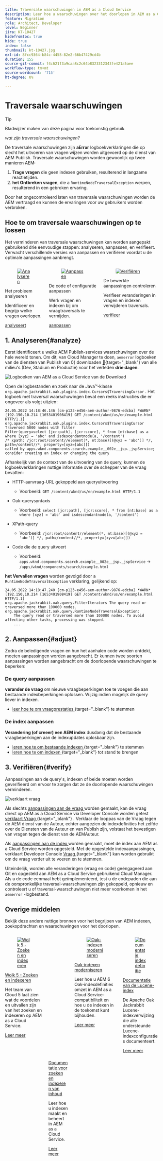 ```yaml
---
title: Traversale waarschuwingen in AEM as a Cloud Service
description: Leer hoe u waarschuwingen over het doorlopen in AEM as a Cloud Service kunt verminderen.
feature: Migration
role: Architect, Developer
level: Beginner
jira: KT-10427
hidefromtoc: true
hide: true
index: false
thumbnail: kt-10427.jpg
exl-id: 8fcc9364-b84c-4458-82e2-66b47429cd4b
duration: 155
source-git-commit: f4c621f3a9caa8c2c64b8323312343fe421a5aee
workflow-type: tm+mt
source-wordcount: '715'
ht-degree: 0%

---
```


# Traversale waarschuwingen

>[!TIP]
>Bladwijzer maken van deze pagina voor toekomstig gebruik.

_wat zijn traversale waarschuwingen?_

De traversale waarschuwingen zijn __aError__ logboekverklaringen die op slecht het uitvoeren van vragen wijzen worden uitgevoerd op de dienst van AEM Publish. Traversale waarschuwingen worden gewoonlijk op twee manieren AEM:

1. __Trage vragen__ die geen indexen gebruiken, resulterend in langzame reactietijden.
1. __het Ontbreken vragen__, die a `RuntimeNodeTraversalException` werpen, resulterend in een gebroken ervaring.

Door het ongecontroleerd laten van traversale waarschuwingen worden de AEM vertraagd en kunnen de ervaringen voor uw gebruikers worden verbroken.

## Hoe te om traversale waarschuwingen op te lossen

Het verminderen van traversale waarschuwingen kan worden aangepakt gebruikend drie eenvoudige stappen: analyseren, aanpassen, en verifieert. Verwacht verschillende versies van aanpassen en verifiëren voordat u de optimale aanpassingen aanbrengt.

<div class="columns is-multiline">

<!-- Analyze -->
<div class="column is-half-tablet is-half-desktop is-one-third-widescreen" aria-label="Analyze" tabindex="0">
   <div class="x-card">
       <div class="card-image">
           <figure class="image is-16by9">
               <a href="#analyze" title="Analyseren" tabindex="-1">
                   <img class="is-bordered-r-small" src="./assets/traversals/1-analyze.png" alt="Analyseren">
               </a>
           </figure>
       </div>
       <div class="card-content is-padded-small">
           <div class="content">
                <p class="headline is-size-5 has-text-weight-bold">Het probleem analyseren</p>
               <p class="is-size-6">Identificeer en begrijp welke vragen overlopen.</p>
               <a href="#analyze" class="spectrum-Button spectrum-Button--outline spectrum-Button--primary spectrum-Button--sizeM">
                   <span class="spectrum-Button-label has-no-wrap has-text-weight-bold"> analyseert </span>
               </a>
           </div>
       </div>
   </div>
</div>

<!-- Adjust -->
<div class="column is-half-tablet is-half-desktop is-one-third-widescreen" aria-label="Adjust" tabindex="0">
   <div class="x-card">
       <div class="card-image">
           <figure class="image is-16by9">
               <a href="#adjust" title="Aanpassen" tabindex="-1">
                   <img class="is-bordered-r-small" src="./assets/traversals/2-adjust.png" alt="Aanpassen">
               </a>
           </figure>
       </div>
       <div class="card-content is-padded-small">
           <div class="content">
                <p class="headline is-size-5 has-text-weight-bold">De code of configuratie aanpassen</p>
               <p class="is-size-6">Werk vragen en indexen bij om vraagtraversals te vermijden.</p>
               <a href="#adjust" class="spectrum-Button spectrum-Button--outline spectrum-Button--primary spectrum-Button--sizeM">
                   <span class="spectrum-Button-label has-no-wrap has-text-weight-bold"> aanpassen </span>
               </a>
           </div>
       </div>
   </div>
</div>

<!-- Verify -->
<div class="column is-half-tablet is-half-desktop is-one-third-widescreen" aria-label="Verify" tabindex="0">
   <div class="x-card">
       <div class="card-image">
           <figure class="image is-16by9">
               <a href="#verify" title="Verifiëren" tabindex="-1">
                   <img class="is-bordered-r-small" src="./assets/traversals/3-verify.png" alt="Verifiëren">
               </a>
           </figure>
       </div>
       <div class="card-content is-padded-small">
           <div class="content">
                <p class="headline is-size-5 has-text-weight-bold">De bewerkte aanpassingen controleren</p>                       
               <p class="is-size-6">Verifieer veranderingen in vragen en indexen verwijderen traversals.</p>
               <a href="#verify" class="spectrum-Button spectrum-Button--outline spectrum-Button--primary spectrum-Button--sizeM">
                   <span class="spectrum-Button-label has-no-wrap has-text-weight-bold"> verifieer </span>
               </a>
           </div>
       </div>
   </div>
</div>

</div>

## 1. Analyseren{#analyze}

Eerst identificeert u welke AEM Publish-services waarschuwingen over de hele wereld tonen. Om dit, van Cloud Manager te doen, `aemerror` logboeken van de diensten van Publish van 0&rbrace; downloaden [&#128279;](https://experienceleague.adobe.com/docs/experience-manager-learn/cloud-service/debugging/debugging-aem-as-a-cloud-service/logs.html?lang=nl-NL#cloud-manager){target="_blank"}  van alle milieu&#39;s (Dev, Stadium en Productie) voor het verleden __drie dagen__.

![ Logboeken van AEM as a Cloud Service van de Download ](./assets/traversals/download-logs.jpg)

Open de logbestanden en zoek naar de Java™-klasse `org.apache.jackrabbit.oak.plugins.index.Cursors$TraversingCursor` . Het logboek met traversal waarschuwingen bevat een reeks instructies die er ongeveer als volgt uitzien:

```log
24.05.2022 14:18:46.146 [cm-p123-e456-aem-author-9876-edcba] *WARN* [192.150.10.214 [1653401908419] GET /content/wknd/us/en/example.html HTTP/1.1] 
org.apache.jackrabbit.oak.plugins.index.Cursors$TraversingCursor Traversed 5000 nodes with filter 
Filter(query=select [jcr:path], [jcr:score], * from [nt:base] as a where [xyz] = 'abc' and isdescendantnode(a, '/content') 
/* xpath: /jcr:root/content//element(*, nt:base)[(@xyz = 'abc')] */, path=/content//*, property=[xyz=[abc]]) 
called by apps.wknd.components.search.example__002e__jsp._jspService; 
consider creating an index or changing the query
```

Afhankelijk van de context van de uitvoering van de query, kunnen de logboekverklaringen nuttige informatie over de schepper van de vraag bevatten:

+ HTTP-aanvraag-URL gekoppeld aan queryuitvoering

   + Voorbeeld: `GET /content/wknd/us/en/example.html HTTP/1.1`

+ Oak-querysyntaxis

   + Voorbeeld: `select [jcr:path], [jcr:score], * from [nt:base] as a where [xyz] = 'abc' and isdescendantnode(a, '/content')`

+ XPath-query

   + Voorbeeld: `/jcr:root/content//element(*, nt:base)[(@xyz = 'abc')] */, path=/content//*, property=[xyz=[abc]])`

+ Code die de query uitvoert

   + Voorbeeld: `apps.wknd.components.search.example__002e__jsp._jspService` → `/apps/wknd/components/search/example.html`

__het Vervallen vragen__ worden gevolgd door a `RuntimeNodeTraversalException` verklaring, gelijkend op:

```log
24.05.2022 14:18:47.240 [cm-p123-e456-aem-author-9876-edcba] *WARN* [192.150.10.214 [1653401908419] GET /content/wknd/us/en/example.html HTTP/1.1] 
org.apache.jackrabbit.oak.query.FilterIterators The query read or traversed more than 100000 nodes.
org.apache.jackrabbit.oak.query.RuntimeNodeTraversalException: 
    The query read or traversed more than 100000 nodes. To avoid affecting other tasks, processing was stopped.
    ...
```

## 2. Aanpassen{#adjust}

Zodra de beledigende vragen en hun het aanhalen code worden ontdekt, moeten aanpassingen worden aangebracht. Er kunnen twee soorten aanpassingen worden aangebracht om de doorlopende waarschuwingen te beperken:

### De query aanpassen

__verander de vraag__ om nieuwe vraagbeperkingen toe te voegen die aan bestaande indexbeperkingen oplossen. Wijzig indien mogelijk de query liever in indexen.

+ [ leer hoe te om vraagprestaties ](https://experienceleague.adobe.com/docs/experience-manager-65/developing/bestpractices/troubleshooting-slow-queries.html?lang=nl-NL#query-performance-tuning){target="_blank"} te stemmen 

### De index aanpassen

__Verandering (of creeer) een AEM index__ dusdanig dat de bestaande vraagbeperkingen aan de indexupdates oplosbaar zijn.

+ [ leren hoe te om bestaande indexen ](https://experienceleague.adobe.com/docs/experience-manager-65/developing/bestpractices/troubleshooting-slow-queries.html?lang=nl-NL#query-performance-tuning){target="_blank"} te stemmen 
+ [ leren hoe te om indexen ](https://experienceleague.adobe.com/docs/experience-manager-65/developing/bestpractices/troubleshooting-slow-queries.html?lang=nl-NL#create-a-new-index){target="_blank"} tot stand te brengen 

## 3. Verifiëren{#verify}

Aanpassingen aan de query&#39;s, indexen of beide moeten worden geverifieerd om ervoor te zorgen dat ze de doorlopende waarschuwingen verminderen.

![ verklaart vraag ](./assets/traversals/verify.gif)

Als slechts [ aanpassingen aan de vraag ](#adjust-the-query) worden gemaakt, kan de vraag direct op AEM as a Cloud Service via Developer Console worden getest [ verklaart Vraag ](https://experienceleague.adobe.com/docs/experience-manager-learn/cloud-service/debugging/debugging-aem-as-a-cloud-service/developer-console.html?lang=nl-NL#queries){target="_blank"} . Verklaar de looppas van de Vraag tegen de AEM dienst van de Auteur, echter aangezien de indexdefinities het zelfde over de Diensten van de Auteur en van Publish zijn, volstaat het bevestigen van vragen tegen de dienst van de AEMAuteur.

Als [ aanpassingen aan de index ](#adjust-the-index) worden gemaakt, moet de index aan AEM as a Cloud Service worden opgesteld. Met de opgestelde indexaanpassingen, verklaart Developer Console [ Vraag ](https://experienceleague.adobe.com/docs/experience-manager-learn/cloud-service/debugging/debugging-aem-as-a-cloud-service/developer-console.html?lang=nl-NL#queries){target="_blank"}  kan worden gebruikt om de vraag verder uit te voeren en te stemmen.

Uiteindelijk, worden alle veranderingen (vraag en code) geëngageerd aan Git en opgesteld aan AEM as a Cloud Service gebruikend Cloud Manager. Als u de code eenmaal hebt geïmplementeerd, test u de codepaden die aan de oorspronkelijke traversal-waarschuwingen zijn gekoppeld, opnieuw en controleert u of traversal-waarschuwingen niet meer voorkomen in het `aemerror` -logbestand.

## Overige middelen

Bekijk deze andere nuttige bronnen voor het begrijpen van AEM indexen, zoekopdrachten en waarschuwingen voor het doorlopen.

<div class="columns is-multiline">

<!-- Cloud 5 - Search &amp; Indexing -->
<div class="column is-half-tablet is-half-desktop is-one-third-widescreen" aria-label="Cloud 5 - Search &amp; Indexing" tabindex="0">
   <div class="card">
       <div class="card-image">
           <figure class="image is-16by9">
               <a href="https://experienceleague.adobe.com/docs/experience-manager-learn/cloud-service/expert-resources/cloud-5/cloud5-aem-search-and-indexing.html?lang=nl-NL" title="Wolk 5 - Zoeken en indexeren" tabindex="-1"><img class="is-bordered-r-small" src="../../../expert-resources/cloud-5/imgs/009-thumb.png" alt="Wolk 5 - Zoeken en indexeren"></a>
           </figure>
       </div>
       <div class="card-content is-padded-small">
           <div class="content">
               <p class="headline is-size-6 has-text-weight-bold"><a href="https://experienceleague.adobe.com/docs/experience-manager-learn/cloud-service/expert-resources/cloud-5/cloud5-aem-search-and-indexing.html?lang=nl-NL" title="Wolk 5 - Zoeken en indexeren">Wolk 5 - Zoeken en indexeren</a></p>
               <p class="is-size-6">Het team van Cloud 5 laat zien wat de voordelen en uitvallen zijn van het zoeken en indexeren op AEM as a Cloud Service.</p>
               <a href="https://experienceleague.adobe.com/docs/experience-manager-learn/cloud-service/expert-resources/cloud-5/cloud5-aem-search-and-indexing.html?lang=nl-NL" class="spectrum-Button spectrum-Button--outline spectrum-Button--primary spectrum-Button--sizeM">
                   <span class="spectrum-Button-label has-no-wrap has-text-weight-bold"> Leer meer </span>
               </a>
           </div>
       </div>
   </div>
</div>

<!-- Content Search and Indexing -->
<div class="column is-half-tablet is-half-desktop is-one-third-widescreen" aria-label="Content Search and Indexing
" tabindex="0">
   <div class="card">
       <div class="card-image">
           <figure class="image is-16by9">
               <a href="https://experienceleague.adobe.com/docs/experience-manager-cloud-service/content/operations/indexing.html?lang=nl-NL" title="Inhoud zoeken en indexeren" tabindex="-1">
                   <img class="is-bordered-r-small" src="./assets/traversals/resources--docs.png" alt="Inhoud zoeken en indexeren">
               </a>
           </figure>
       </div>
       <div class="card-content is-padded-small">
           <div class="content">
               <p class="headline is-size-6 has-text-weight-bold"><a href="https://experienceleague.adobe.com/docs/experience-manager-cloud-service/content/operations/indexing.html?lang=nl-NL" title="Inhoud zoeken en indexeren">Documentatie voor zoeken en indexeren van inhoud</a></p>
               <p class="is-size-6">Leer hoe u indexen maakt en beheert in AEM as a Cloud Service.</p>
               <a href="https://experienceleague.adobe.com/docs/experience-manager-cloud-service/content/operations/indexing.html?lang=nl-NL" class="spectrum-Button spectrum-Button--outline spectrum-Button--primary spectrum-Button--sizeM">
                   <span class="spectrum-Button-label has-no-wrap has-text-weight-bold"> Leer meer </span>
               </a>
           </div>
       </div>
   </div>
</div>

<!-- Modernizing your Oak indexes -->
<div class="column is-half-tablet is-half-desktop is-one-third-widescreen" aria-label="Modernizing your Oak indexes" tabindex="0">
   <div class="card">
       <div class="card-image">
           <figure class="image is-16by9">
               <a href="https://experienceleague.adobe.com/docs/experience-manager-learn/cloud-service/migration/moving-to-aem-as-a-cloud-service/search-and-indexing.html?lang=nl-NL" title="Oak-indexen moderniseren" tabindex="-1">
                   <img class="is-bordered-r-small" src="./assets/traversals/resources--aem-experts-series.png" alt="Oak-indexen moderniseren">
               </a>
           </figure>
       </div>
       <div class="card-content is-padded-small">
           <div class="content">
               <p class="headline is-size-6 has-text-weight-bold"><a href="https://experienceleague.adobe.com/docs/experience-manager-learn/cloud-service/migration/moving-to-aem-as-a-cloud-service/search-and-indexing.html?lang=nl-NL" title="Oak-indexen moderniseren">Oak-indexen moderniseren</a></p>
               <p class="is-size-6">Leer hoe u AEM 6 Oak-indexdefinities omzet in AEM as a Cloud Service-compatibiliteit en hoe u de indexen in de toekomst kunt bijhouden.</p>
               <a href="https://experienceleague.adobe.com/docs/experience-manager-learn/cloud-service/migration/moving-to-aem-as-a-cloud-service/search-and-indexing.html?lang=nl-NL" class="spectrum-Button spectrum-Button--outline spectrum-Button--primary spectrum-Button--sizeM">
                   <span class="spectrum-Button-label has-no-wrap has-text-weight-bold"> Leer meer </span>
               </a>
           </div>
       </div>
   </div>
</div>

<!-- Index definition documentation -->
<div class="column is-half-tablet is-half-desktop is-one-third-widescreen" aria-label="Index definition documentation" tabindex="0">
   <div class="card">
       <div class="card-image">
           <figure class="image is-16by9">
               <a href="https://jackrabbit.apache.org/oak/docs/query/lucene.html" title="Documentatie indexdefinitie" tabindex="-1">
                   <img class="is-bordered-r-small" src="./assets/traversals/resources--oak-docs.png" alt="Documentatie indexdefinitie">
               </a>
           </figure>
       </div>
       <div class="card-content is-padded-small">
           <div class="content">
               <p class="headline is-size-6 has-text-weight-bold"><a href="https://jackrabbit.apache.org/oak/docs/query/lucene.html" title="Documentatie indexdefinitie">Documentatie van de Lucene-index</a></p>
               <p class="has-ellipsis is-size-6">De Apache Oak Jackrabbit Lucene-indexverwijzing die alle ondersteunde Lucene-indexconfiguraties documenteert.</p>
               <a href="https://jackrabbit.apache.org/oak/docs/query/lucene.html" class="spectrum-Button spectrum-Button--outline spectrum-Button--primary spectrum-Button--sizeM">
                   <span class="spectrum-Button-label has-no-wrap has-text-weight-bold"> Leer meer </span>
               </a>
           </div>
       </div>
   </div>
</div>

</div>
